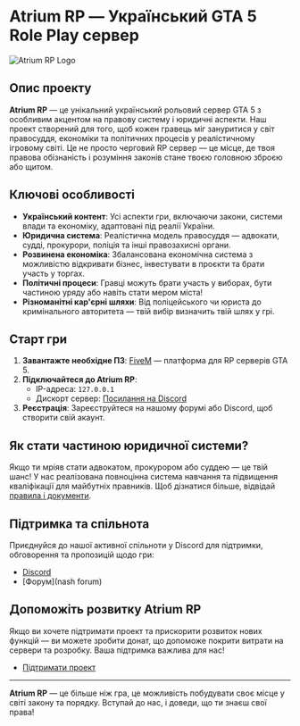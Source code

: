 # Atrium RP — Український GTA 5 Role Play сервер

![Atrium RP Logo](https://imgur.com/a/vmwpVSa)

## Опис проекту

**Atrium RP** — це унікальний український рольовий сервер GTA 5 з особливим акцентом на правову систему і юридичні аспекти. Наш проект створений для того, щоб кожен гравець міг зануритися у світ правосуддя, економіки та політичних процесів у реалістичному ігровому світі. Це не просто черговий RP сервер — це місце, де твоя правова обізнаність і розуміння законів стане твоєю головною зброєю або щитом.

## Ключові особливості

- **Український контент**: Усі аспекти гри, включаючи закони, системи влади та економіку, адаптовані під реалії України.
- **Юридична система**: Реалістична модель правосуддя — адвокати, судді, прокурори, поліція та інші правозахисні органи.
- **Розвинена економіка**: Збалансована економічна система з можливістю відкривати бізнес, інвестувати в проєкти та брати участь у торгах.
- **Політичні процеси**: Гравці можуть брати участь у виборах, бути частиною уряду або навіть стати мером міста!
- **Різноманітні кар'єрні шляхи**: Від поліцейського чи юриста до кримінального авторитета — твій вибір визначить твій шлях у грі.

## Старт гри

1. **Завантажте необхідне ПЗ**: [FiveM](https://fivem.net/) — платформа для RP серверів GTA 5.
2. **Підключайтеся до Atrium RP**:
   - IP-адреса: `127.0.0.1`
   - Дискорт сервер: [Посилання на Discord](https://discord.gg/)
3. **Реєстрація**: Зареєструйтеся на нашому форумі або Discord, щоб створити свій акаунт.

## Як стати частиною юридичної системи?

Якщо ти мріяв стати адвокатом, прокурором або суддею — це твій шанс! У нас реалізована повноцінна система навчання та підвищення кваліфікації для майбутніх правників. Щоб дізнатися більше, відвідай [правила і документи](посилання_на_документи).

## Підтримка та спільнота

Приєднуйся до нашої активної спільноти у Discord для підтримки, обговорення та пропозицій щодо гри:

- [Discord](https://discord.gg/)
- [Форум](nash forum)

## Допоможіть розвитку Atrium RP

Якщо ви хочете підтримати проект та прискорити розвиток нових функцій — ви можете зробити донат, що допоможе покрити витрати на сервери та розробку. Ваша підтримка важлива для нас!

- [Підтримати проект](donat)

---

**Atrium RP** — це більше ніж гра, це можливість побудувати своє місце у світі закону та порядку. Вступай до нас, і доведи, що ти знаєш свої права!

